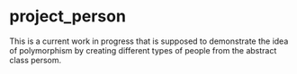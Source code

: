 # project_person
This is a current work in progress that is supposed to demonstrate the idea of polymorphism by creating different types of people from the abstract class persom.
